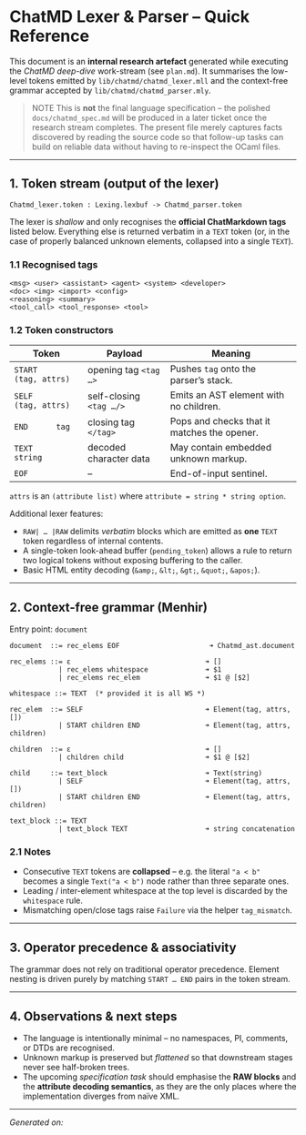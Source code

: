 
# ChatMD Lexer & Parser – Quick Reference

This document is an **internal research artefact** generated while executing
the *ChatMD deep-dive* work-stream (see `plan.md`).  It summarises the
low-level tokens emitted by `lib/chatmd/chatmd_lexer.mll` and the context-free
grammar accepted by `lib/chatmd/chatmd_parser.mly`.

> NOTE  This is **not** the final language specification – the polished
> `docs/chatmd_spec.md` will be produced in a later ticket once the research
> stream completes.  The present file merely captures facts discovered by
> reading the source code so that follow-up tasks can build on reliable data
> without having to re-inspect the OCaml files.

---

## 1. Token stream (output of the lexer)

`Chatmd_lexer.token : Lexing.lexbuf -> Chatmd_parser.token`

The lexer is *shallow* and only recognises the **official ChatMarkdown tags**
listed below.  Everything else is returned verbatim in a `TEXT` token (or, in
the case of properly balanced unknown elements, collapsed into a single
`TEXT`).

### 1.1 Recognised tags

```
<msg> <user> <assistant> <agent> <system> <developer>
<doc> <img> <import> <config>
<reasoning> <summary>
<tool_call> <tool_response> <tool>
```

### 1.2 Token constructors

| Token | Payload | Meaning |
|-------|---------|---------|
| `START    (tag, attrs)` | opening tag `<tag …>` | Pushes `tag` onto the parser’s stack. |
| `SELF     (tag, attrs)` | self-closing `<tag …/>` | Emits an AST element with no children. |
| `END      tag`          | closing tag `</tag>`   | Pops and checks that it matches the opener. |
| `TEXT     string`       | decoded character data | May contain embedded unknown markup. |
| `EOF`                   | – | End-of-input sentinel. |

`attrs` is an `(attribute list)` where `attribute = string * string option`.

Additional lexer features:

* `RAW| … |RAW` delimits *verbatim* blocks which are emitted as **one**
  `TEXT` token regardless of internal contents.
* A single-token look-ahead buffer (`pending_token`) allows a rule to return
  two logical tokens without exposing buffering to the caller.
* Basic HTML entity decoding (`&amp;`, `&lt;`, `&gt;`, `&quot;`, `&apos;`).

---

## 2. Context-free grammar (Menhir)

Entry point: `document`

```
document  ::= rec_elems EOF                      ➜ Chatmd_ast.document

rec_elems ::= ε                                 ➜ []
            | rec_elems whitespace              ➜ $1
            | rec_elems rec_elem                ➜ $1 @ [$2]

whitespace ::= TEXT  (* provided it is all WS *)

rec_elem  ::= SELF                              ➜ Element(tag, attrs, [])
            | START children END                ➜ Element(tag, attrs, children)

children  ::= ε                                 ➜ []
            | children child                    ➜ $1 @ [$2]

child     ::= text_block                        ➜ Text(string)
            | SELF                              ➜ Element(tag, attrs, [])
            | START children END                ➜ Element(tag, attrs, children)

text_block ::= TEXT
            | text_block TEXT                   ➜ string concatenation
```

### 2.1 Notes

* Consecutive `TEXT` tokens are **collapsed** – e.g. the literal `"a < b"`
  becomes a single `Text("a < b")` node rather than three separate ones.
* Leading / inter-element whitespace at the top level is discarded by the
  `whitespace` rule.
* Mismatching open/close tags raise `Failure` via the helper `tag_mismatch`.

---

## 3. Operator precedence & associativity

The grammar does not rely on traditional operator precedence.  Element nesting
is driven purely by matching `START … END` pairs in the token stream.

---

## 4. Observations & next steps

* The language is intentionally minimal – no namespaces, PI, comments, or
  DTDs are recognised.
* Unknown markup is preserved but *flattened* so that downstream stages never
  see half-broken trees.
* The upcoming *specification task* should emphasise the **RAW blocks** and
  the **attribute decoding semantics**, as they are the only places where the
  implementation diverges from naïve XML.

---

_Generated on: <!--DATE-->_

